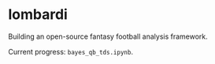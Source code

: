 # lombardi

Building an open-source fantasy football analysis framework.

Current progress: `bayes_qb_tds.ipynb`.
